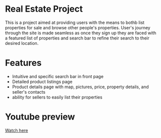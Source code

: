 # Real Estate Project
This is a project aimed at providing users with the means to bothb list properties for sale and browse other people's properties. User's journey through the site is made seamless as once they sign up they are faced with a featured list of properties and search bar to refine their search to their desired location.

# Features
- Intuitive and specific search bar in front page
- Detailed product listings page
- Product details page with map, pictures, price, property details, and seller's contacts
- ability for sellers to easily list their properties

# Youtube preview
[Watch here](https://youtu.be/ZDcFOImvG3o)
